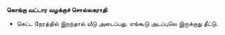 **கொங்கு வட்டார வழக்குச் சொல்லகராதி**
- கெட்ட நேரத்தில் இறந்தால் வீடு அடைப்பது. எங்கூடு அடப்புலெ இருக்குது தீட்டு.

